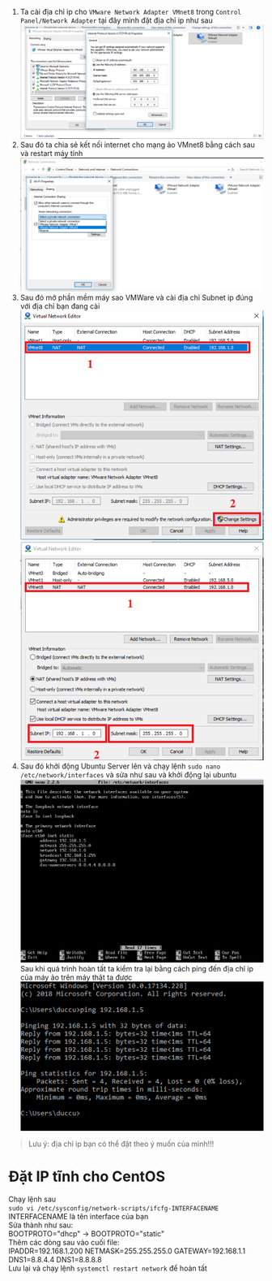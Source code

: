 1. Ta cài địa chỉ ip cho `VMware Network Adapter VMnet8` trong `Control Panel/Network Adapter` tại đây mình đặt địa chỉ ip như sau  
![Ảnh1](https://raw.githubusercontent.com/cuonghd97/thuctapmeditech/master/VMWare%20and%20Linux/Images/Image%201.png)  
2. Sau đó ta chia sẻ kết nối internet cho mạng ảo VMnet8 bằng cách sau và restart máy tính  
![Ảnh](https://raw.githubusercontent.com/cuonghd97/thuctapmeditech/master/VMWare%20and%20Linux/Images/Untitled.png)  
3. Sau đó mở phần mềm máy sao VMWare và cài địa chỉ Subnet ip đúng với địa chỉ bạn đang cài  
![Ảnh2](https://raw.githubusercontent.com/cuonghd97/thuctapmeditech/master/VMWare%20and%20Linux/Images/Image%202.png)  
![ảnh3](https://raw.githubusercontent.com/cuonghd97/thuctapmeditech/master/VMWare%20and%20Linux/Images/Image%203.png)  
4. Sau đó khởi động Ubuntu Server lên và chạy lệnh `sudo nano /etc/network/interfaces` và sửa như sau và khởi động lại ubuntu  
![Ảnh4](https://raw.githubusercontent.com/cuonghd97/thuctapmeditech/master/VMWare%20and%20Linux/Images/Image%204.png)  
Sau khi quá trình hoàn tất ta kiểm tra lại bằng cách ping đến địa chỉ ip của máy ảo trên máy thật ta được  
![Ảnh5](https://raw.githubusercontent.com/cuonghd97/thuctapmeditech/master/VMWare%20and%20Linux/Images/Image%205.png)  
> Lưu ý: địa chỉ ip bạn có thể đặt theo ý muốn của mình!!!
# Đặt IP tĩnh cho CentOS 
Chạy lệnh sau  
`sudo vi /etc/sysconfig/network-scripts/ifcfg-INTERFACENAME`  
INTERFACENAME là tên interface của bạn  
Sửa thành như sau:  
BOOTPROTO="dhcp" -> BOOTPROTO="static"  
Thêm các dòng sau vào cuối file:  
IPADDR=192.168.1.200
NETMASK=255.255.255.0
GATEWAY=192.168.1.1
DNS1=8.8.4.4
DNS1=8.8.8.8  
Lưu lại và chạy lệnh `systemctl restart network` để hoàn tất
